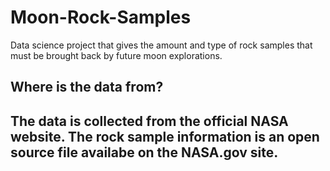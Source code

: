 # Moon-Rock-Samples
Data science project that gives the amount and type of rock samples that must be brought back by future moon explorations.
<h2>Where is the data from?<h2>
  <p>The data is collected from the official NASA website. The rock sample information is an open source file availabe on the NASA.gov site.</p>
